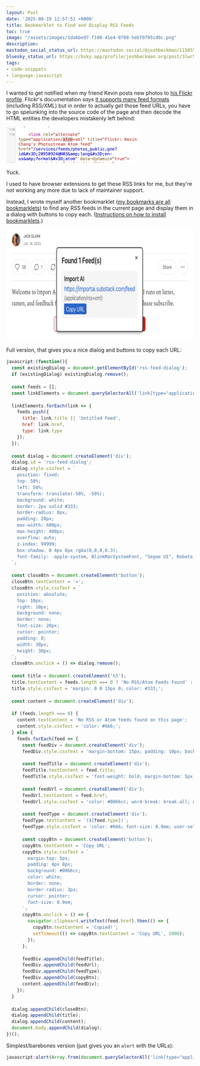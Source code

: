 ```yaml
---
layout: Post
date: '2025-08-19 12:57:51 +0000'
title: Bookmarklet to Find and Display RSS Feeds
toc: true
image: "/assets/images/1da6be97-f108-41e4-8708-5ebf0705cd9c.png"
description:
mastodon_social_status_url: https://mastodon.social/@joshbeckman/115055943405367191
bluesky_status_url: https://bsky.app/profile/joshbeckman.org/post/3lwr5do2qzg27
tags:
- code-snippets
- language-javascript
---
```



I wanted to get notified when my friend Kevin posts new photos to [his Flickr profile](https://www.flickr.com/photos/thekevinchang/). Flickr's documentation _says_ [it supports many feed formats](https://www.flickr.com/services/feeds) (including RSS/XML) but in order to actually _get_ those feed URLs, you have to go spelunking into the source code of the page and then decode the HTML entities the developers mistakenly left behind:

<img width="359" height="97" alt="atom URL in source of page" src="/assets/images/42a2217f-2366-4403-8e98-c037df90c95b.png" />

Yuck.

I used to have browser extensions to get these RSS links for me, but they're not working any more due to lack of maintainer support.

Instead, I wrote myself another bookmarklet ([my bookmarks are all bookmarklets](https://www.joshbeckman.org/blog/my-bookmarks-are-all-bookmarklets)) to find any RSS feeds in the current page and display them in a dialog with buttons to copy each. ([Instructions on how to install bookmarklets](https://en.wikipedia.org/wiki/Bookmarklet#Installation).)

<img width="777" height="299" alt="Example dialog from the RSS Finder bookmarklet" src="/assets/images/1da6be97-f108-41e4-8708-5ebf0705cd9c.png" />

Full version, that gives you a nice dialog and buttons to copy each URL:

```js
javascript:(function(){
  const existingDialog = document.getElementById('rss-feed-dialog');
  if (existingDialog) existingDialog.remove();
  
  const feeds = [];
  const linkElements = document.querySelectorAll('link[type="application/rss+xml"], link[type="application/atom+xml"]');
  
  linkElements.forEach(link => {
    feeds.push({
      title: link.title || 'Untitled Feed',
      href: link.href,
      type: link.type
    });
  });
  
  const dialog = document.createElement('div');
  dialog.id = 'rss-feed-dialog';
  dialog.style.cssText = `
    position: fixed;
    top: 50%;
    left: 50%;
    transform: translate(-50%, -50%);
    background: white;
    border: 2px solid #333;
    border-radius: 8px;
    padding: 20px;
    max-width: 600px;
    max-height: 400px;
    overflow: auto;
    z-index: 99999;
    box-shadow: 0 4px 6px rgba(0,0,0,0.3);
    font-family: -apple-system, BlinkMacSystemFont, "Segoe UI", Roboto, sans-serif;
  `;
  
  const closeBtn = document.createElement('button');
  closeBtn.textContent = '✕';
  closeBtn.style.cssText = `
    position: absolute;
    top: 10px;
    right: 10px;
    background: none;
    border: none;
    font-size: 20px;
    cursor: pointer;
    padding: 0;
    width: 30px;
    height: 30px;
  `;
  closeBtn.onclick = () => dialog.remove();
  
  const title = document.createElement('h3');
  title.textContent = feeds.length === 0 ? 'No RSS/Atom Feeds Found' : `Found ${feeds.length} Feed(s)`;
  title.style.cssText = 'margin: 0 0 15px 0; color: #333;';
  
  const content = document.createElement('div');
  
  if (feeds.length === 0) {
    content.textContent = 'No RSS or Atom feeds found on this page';
    content.style.cssText = 'color: #666;';
  } else {
    feeds.forEach(feed => {
      const feedDiv = document.createElement('div');
      feedDiv.style.cssText = 'margin-bottom: 15px; padding: 10px; background: #f5f5f5; border-radius: 4px;';
      
      const feedTitle = document.createElement('div');
      feedTitle.textContent = feed.title;
      feedTitle.style.cssText = 'font-weight: bold; margin-bottom: 5px; user-select: text;';
      
      const feedUrl = document.createElement('div');
      feedUrl.textContent = feed.href;
      feedUrl.style.cssText = 'color: #0066cc; word-break: break-all; user-select: text; margin-bottom: 3px;';
      
      const feedType = document.createElement('div');
      feedType.textContent = `(${feed.type})`;
      feedType.style.cssText = 'color: #666; font-size: 0.9em; user-select: text;';
      
      const copyBtn = document.createElement('button');
      copyBtn.textContent = 'Copy URL';
      copyBtn.style.cssText = `
        margin-top: 5px;
        padding: 4px 8px;
        background: #0066cc;
        color: white;
        border: none;
        border-radius: 3px;
        cursor: pointer;
        font-size: 0.9em;
      `;
      copyBtn.onclick = () => {
        navigator.clipboard.writeText(feed.href).then(() => {
          copyBtn.textContent = 'Copied!';
          setTimeout(() => copyBtn.textContent = 'Copy URL', 2000);
        });
      };
      
      feedDiv.appendChild(feedTitle);
      feedDiv.appendChild(feedUrl);
      feedDiv.appendChild(feedType);
      feedDiv.appendChild(copyBtn);
      content.appendChild(feedDiv);
    });
  }
  
  dialog.appendChild(closeBtn);
  dialog.appendChild(title);
  dialog.appendChild(content);
  document.body.appendChild(dialog);
})();
```

Simplest/barebones version (just gives you an `alert` with the URLs):

```js
javascript:alert(Array.from(document.querySelectorAll('link[type="application/rss+xml"], link[type="application/atom+xml"]')).map(x => x.href).join('\n'));
```
